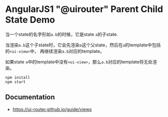 AngularJS1 "@uirouter" Parent Child State Demo
==============================================

当一个state的名字形如`a.b`的时候，它是state `a`的子state.

当渲染`a.b`这个子state时，它会先渲染`a`这个父state，然后在`a`的template中包括的`<ui-view>`中，
再继续渲染`a.b`对应的template。

如果state `a`中的template中没有`<ui-view>`，那么`a.b`对应的template将无处渲染。

```
npm install
npm start
```

Documentation
-------------

- <https://ui-router.github.io/guide/views>
